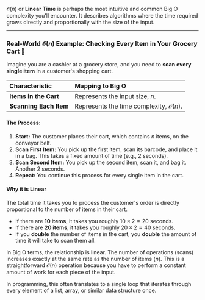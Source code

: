  $\mathcal{O}(n)$ or **Linear Time** is perhaps the most intuitive and common Big O complexity you'll encounter. It describes algorithms where the time required grows directly and proportionally with the size of the input.

***

### Real-World $\mathcal{O}(n)$ Example: Checking Every Item in Your Grocery Cart 🛒

Imagine you are a cashier at a grocery store, and you need to **scan every single item** in a customer's shopping cart.

| Characteristic | Mapping to Big O |
| :--- | :--- |
| **Items in the Cart** | Represents the input size, $n$. |
| **Scanning Each Item** | Represents the time complexity, $\mathcal{O}(n)$. |

#### The Process:

1.  **Start:** The customer places their cart, which contains $n$ items, on the conveyor belt.
2.  **Scan First Item:** You pick up the first item, scan its barcode, and place it in a bag. This takes a fixed amount of time (e.g., 2 seconds).
3.  **Scan Second Item:** You pick up the second item, scan it, and bag it. Another 2 seconds.
4.  **Repeat:** You continue this process for every single item in the cart.

#### Why it is Linear

The total time it takes you to process the customer's order is directly proportional to the number of items in their cart.

* If there are **10 items**, it takes you roughly $10 \times 2 = 20$ seconds.
* If there are **20 items**, it takes you roughly $20 \times 2 = 40$ seconds.
* If you **double** the number of items in the cart, you **double** the amount of time it will take to scan them all.

In Big O terms, the relationship is linear. The number of operations (scans) increases exactly at the same rate as the number of items ($n$). This is a straightforward $\mathcal{O}(n)$ operation because you have to perform a constant amount of work for each piece of the input.

In programming, this often translates to a single loop that iterates through every element of a list, array, or similar data structure once.
